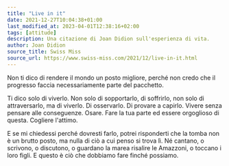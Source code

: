 ```yaml
---
title: "Live in it"
date: 2021-12-27T10:04:38+01:00
last_modified_at: 2023-04-01T12:38:16+02:00
tags: [attitude]
description: Una citazione di Joan Didion sull'esperienza di vita.
author: Joan Didion
source_title: Swiss Miss
source_url: https://www.swiss-miss.com/2021/12/live-in-it.html
---
```


Non ti dico di rendere il mondo un posto migliore, perché non credo che il progresso faccia necessariamente parte del pacchetto.

Ti dico solo di viverlo.  Non solo di sopportarlo, di soffrirlo, non solo di attraversarlo, ma di viverlo.  Di osservarlo.  Di provare a capirlo.  Vivere senza pensare alle conseguenze.  Osare.  Fare la tua parte ed essere orgoglioso di questa.  Cogliere l'attimo.

E se mi chiedessi perché dovresti farlo, potrei risponderti che la tomba non è un brutto posto, ma nulla di ciò a cui penso si trova lì.  Né cantano, o scrivono, o discutono, o guardano la marea risalire le Amazzoni, o toccano i loro figli.  E questo è ciò che dobbiamo fare finché possiamo.

